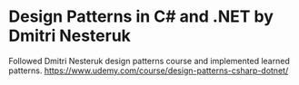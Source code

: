 # Design Patterns in C# and .NET by Dmitri Nesteruk
Followed Dmitri Nesteruk design patterns course and implemented learned patterns.
https://www.udemy.com/course/design-patterns-csharp-dotnet/
